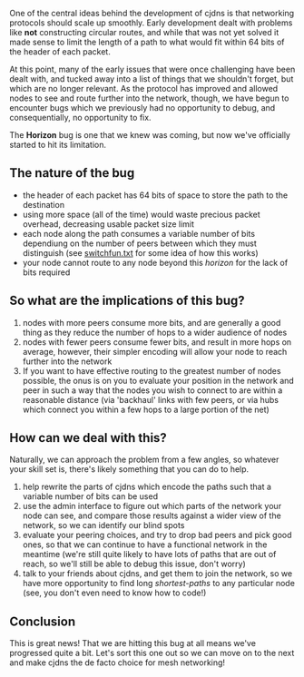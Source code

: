 One of the central ideas behind the development of cjdns is that networking protocols should scale up smoothly.
Early development dealt with problems like **not** constructing circular routes, and while that was not yet solved it made sense to limit the length of a path to what would fit within 64 bits of the header of each packet.

At this point, many of the early issues that were once challenging have been dealt with, and tucked away into a list of things that we shouldn't forget, but which are no longer relevant.
As the protocol has improved and allowed nodes to see and route further into the network, though, we have begun to encounter bugs which we previously had no opportunity to debug, and consequentially, no opportunity to fix.

The **Horizon** bug is one that we knew was coming, but now we've officially started to hit its limitation.

## The nature of the bug

* the header of each packet has 64 bits of space to store the path to the destination
* using more space (all of the time) would waste precious packet overhead, decreasing usable packet size limit
* each node along the path consumes a variable number of bits dependiung on the number of peers between which they must distinguish (see [switchfun.txt](../switchfun.txt) for some idea of how this works)
* your node cannot route to any node beyond this _horizon_ for the lack of bits required

## So what are the implications of this bug?

1. nodes with more peers consume more bits, and are generally a good thing as they reduce the number of hops to a wider audience of nodes
2. nodes with fewer peers consume fewer bits, and result in more hops on average, however, their simpler encoding will allow your node to reach further into the network
3. If you want to have effective routing to the greatest number of nodes possible, the onus is on you to evaluate your position in the network and peer in such a way that the nodes you wish to connect to are within a reasonable distance (via 'backhaul' links with few peers, or via hubs which connect you within a few hops to a large portion of the net)

## How can we deal with this?

Naturally, we can approach the problem from a few angles, so whatever your skill set is, there's likely something that you can do to help.

1. help rewrite the parts of cjdns which encode the paths such that a variable number of bits can be used
2. use the admin interface to figure out which parts of the network your node can see, and compare those results against a wider view of the network, so we can identify our blind spots
3. evaluate your peering choices, and try to drop bad peers and pick good ones, so that we can continue to have a functional network in the meantime (we're still quite likely to have lots of paths that are out of reach, so we'll still be able to debug this issue, don't worry)
4. talk to your friends about cjdns, and get them to join the network, so we have more opportunity to find long _shortest-paths_ to any particular node (see, you don't even need to know how to code!)

## Conclusion

This is great news! That we are hitting this bug at all means we've progressed quite a bit.
Let's sort this one out so we can move on to the next and make cjdns the de facto choice for mesh networking!
